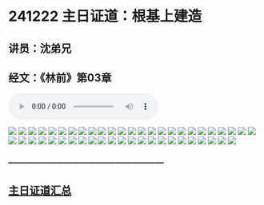 # 241222 主日证道：根基上建造
## 讲员：沈弟兄
## 经文：《林前》第03章

<audio controls src="./241222.mp3"></audio>


![](./01.JPG)
![](./02.JPG)
![](./03.JPG)
![](./04.JPG)
![](./05.JPG)
![](./06.JPG)
![](./07.JPG)
![](./08.JPG)
![](./09.JPG)
![](./10.JPG)
![](./11.JPG)
![](./12.JPG)
![](./13.JPG)
![](./14.JPG)
![](./15.JPG)
![](./16.JPG)
![](./17.JPG)
![](./18.JPG)
![](./19.JPG)
![](./20.JPG)
![](./21.JPG)
![](./22.JPG)
![](./23.JPG)
![](./24.JPG)
![](./25.JPG)
![](./26.JPG)
![](./27.JPG)
![](./28.JPG)
![](./29.JPG)
![](./30.JPG)
![](./31.JPG)
![](./32.JPG)
![](./33.JPG)
![](./34.JPG)
![](./35.JPG)
![](./36.JPG)
![](./37.JPG)
![](./38.JPG)
![](./39.JPG)
![](./40.JPG)
![](./41.JPG)
![](./42.JPG)
![](./43.JPG)
![](./44.JPG)
![](./45.JPG)
![](./46.JPG)
![](./47.JPG)
![](./48.JPG)



### ———————————————————

## [主日证道汇总](https://nccchurch.github.io/Sermons/)



